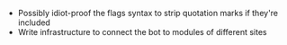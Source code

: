 * Possibly idiot-proof the flags syntax to strip quotation marks if they're included
* Write infrastructure to connect the bot to modules of different sites
